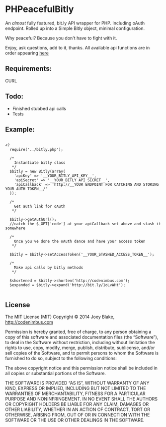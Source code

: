 PHPeacefulBitly
===============

An *almost* fully featured, bit.ly API wrapper for PHP. Including oAuth endpoint.
Rolled up into a Simple Bitly object, minimal configuration.

Why peaceful? Because you don't have to fight with it.

Enjoy, ask questions, add to it, thanks. All available api functions are in order appearing [here](http://dev.bitly.com/api.html)

Requirements:
-------------
CURL

Todo:
---
* Finished stubbed api calls
* Tests

Example:
---

```

<?
  require('../bitly.php');
  
  /*
    Instantiate bitly class
   */
  $bitly = new Bitly(array(
    'apiKey' => '__YOUR_BITLY_API_KEY__',
    'apiSecret' => '__YOUR_BITLY_API_SECRET__',
    'apiCallback' => 'http://__YOUR ENDPOINT FOR CATCHING AND STORING YOUR AUTH TOKEN__/'
  ));
  
  /*
    Get auth link for oAuth
   */
  
  $bitly->getAuthUrl();
  //catch the $_GET['code'] at your apiCallback set above and stash it somewhere
  
  /*
    Once you've done the oAuth dance and have your access token
   */
  
  $bitly = $bitly->setAccessToken('__YOUR_STASHED_ACCESS_TOKEN__');
  
  /*
    Make api calls by bitly methods
   */
  
  $shortened = $bitly->shorten('http://codenimbus.com');
  $expanded = $bitly->expand('http://bit.ly/1oLvWHt');
  
```


License
---
The MIT License (MIT)
Copyright © 2014 Joey Blake, http://codenimbus.com

Permission is hereby granted, free of charge, to any person obtaining a copy
of this software and associated documentation files (the “Software”), to deal
in the Software without restriction, including without limitation the rights
to use, copy, modify, merge, publish, distribute, sublicense, and/or sell
copies of the Software, and to permit persons to whom the Software is
furnished to do so, subject to the following conditions:

The above copyright notice and this permission notice shall be included in
all copies or substantial portions of the Software.

THE SOFTWARE IS PROVIDED “AS IS”, WITHOUT WARRANTY OF ANY KIND, EXPRESS OR
IMPLIED, INCLUDING BUT NOT LIMITED TO THE WARRANTIES OF MERCHANTABILITY,
FITNESS FOR A PARTICULAR PURPOSE AND NONINFRINGEMENT. IN NO EVENT SHALL THE
AUTHORS OR COPYRIGHT HOLDERS BE LIABLE FOR ANY CLAIM, DAMAGES OR OTHER
LIABILITY, WHETHER IN AN ACTION OF CONTRACT, TORT OR OTHERWISE, ARISING FROM,
OUT OF OR IN CONNECTION WITH THE SOFTWARE OR THE USE OR OTHER DEALINGS IN
THE SOFTWARE.